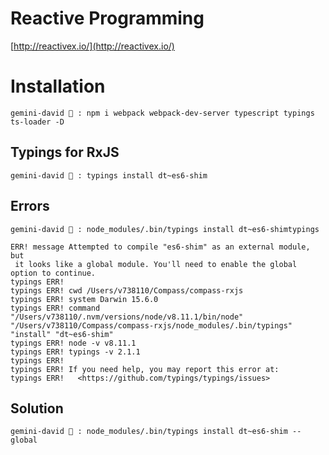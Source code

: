 # Reactive Programming

[http://reactivex.io/](http://reactivex.io/)

# Installation

`gemini-david 🌴 : npm i webpack webpack-dev-server typescript typings ts-loader -D`

## Typings for RxJS

`gemini-david 🌴 : typings install dt~es6-shim`

## Errors

`gemini-david 🌴 : node_modules/.bin/typings install dt~es6-shimtypings`

```
ERR! message Attempted to compile "es6-shim" as an external module, but
 it looks like a global module. You'll need to enable the global option to continue.
typings ERR!
typings ERR! cwd /Users/v738110/Compass/compass-rxjs
typings ERR! system Darwin 15.6.0
typings ERR! command "/Users/v738110/.nvm/versions/node/v8.11.1/bin/node" "/Users/v738110/Compass/compass-rxjs/node_modules/.bin/typings" "install" "dt~es6-shim"
typings ERR! node -v v8.11.1
typings ERR! typings -v 2.1.1
typings ERR!
typings ERR! If you need help, you may report this error at:
typings ERR!   <https://github.com/typings/typings/issues>
```

## Solution 

`gemini-david 🌴 : node_modules/.bin/typings install dt~es6-shim --global`
